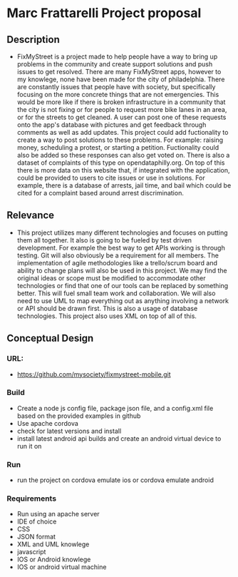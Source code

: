 # Marc Frattarelli Project proposal

## Description	
-  FixMyStreet is a project made to help people have a way to bring up problems in the community and create support solutions and push issues to get resolved. There are many FixMyStreet apps, however to my knowlege, none have been made for the city of philadelphia. There are constantly issues that people have with society, but specifically focusing on the more concrete things that are not emergencies. This would be more like if there is broken infrastructure in a community that the city is not fixing or for people to request more bike lanes in an area, or for the streets to get cleaned. A user can post one of these requests onto the app's database with pictures and get feedback through comments as well as add updates. This project could add fuctionality to create a way to post solutions to these problems. For example: raising money, scheduling a protest, or starting a petition. Fuctionality could also be added so these responses can also get voted on. There is also a dataset of complaints of this type on opendataphilly.org. On top of this there is more data on this website that, if integrated with the application, could be provided to users to cite issues or use in solutions. For example, there is a database of arrests, jail time, and bail which could be cited for a complaint based around arrest discrimination. 

## Relevance
-	This project utilizes many different technologies and focuses on putting them all together. It also is going to be fueled by test driven development. For example the best way to get APIs working is through testing. Git will also obviously be a requirement for all members. The implementation of agile methodologies like a trello/scrum board and ability to change plans will also be used in this project. We may find the original ideas or scope must be modified to accommodate other technologies or find that one of our tools can be replaced by something better. This will fuel small team work and collaboration. We will also need to use UML to map everything out as anything involving a network or API should be drawn first. This is also a usage of database technologies. This project also uses XML on top of all of this.

## Conceptual Design
### URL:
- https://github.com/mysociety/fixmystreet-mobile.git 
### Build
- Create a node js config file, package json file, and a config.xml file based on the provided examples in github
- Use apache cordova
- check for latest versions and install
- install latest android api builds and create an android virtual device to run it on
### Run
- run the project on cordova emulate ios or cordova emulate android

### Requirements
- Run using an apache server
- IDE of choice
- CSS
- JSON format
- XML and UML knowlege
- javascript
- IOS or Android knowlege
- IOS or android virtual machine
